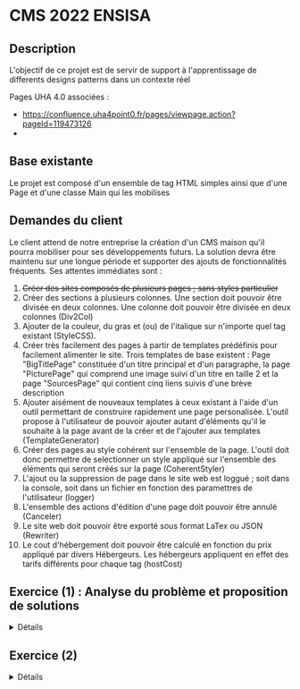 # CMS 2022 ENSISA

## Description 

L'objectif de ce projet est de servir de support à l'apprentissage de differents designs patterns dans un contexte réel

Pages UHA 4.0 associées : 
- https://confluence.uha4point0.fr/pages/viewpage.action?pageId=119473126
- 

## Base existante 

Le projet est composé d'un ensemble de tag HTML simples ainsi que d'une Page et d'une classe Main qui les mobilises

## Demandes du client 

Le client attend de notre entreprise la création d'un CMS maison qu'il pourra mobiliser pour ses développements futurs. La solution devra être maintenu sur une longue période et supporter des ajouts de fonctionnalités fréquents. Ses attentes immédiates sont :
<ol>
    <li><s>Créer des sites composés de plusieurs pages ; sans styles particulier</s></li>
	<li>Créer des sections à plusieurs colonnes. Une section doit pouvoir être divisée en deux colonnes. Une colonne doit pouvoir être divisée en deux colonnes (Div2Col)</li>
	<li>Ajouter de la couleur, du gras et (ou) de l'italique sur n'importe quel tag existant (StyleCSS).</li>
	<li>Créer très facilement des pages à partir de templates prédéfinis pour facilement alimenter le site. Trois templates de base existent : Page "BigTitlePage" constituée d'un titre principal et d'un paragraphe, la page "PicturePage" qui comprend une image suivi d'un titre en taille 2 et la page "SourcesPage" qui contient cinq liens suivis d'une brève description</li>
	<li>Ajouter aisément de nouveaux templates à ceux existant à l'aide d'un outil permettant de construire rapidement une page personalisée. L'outil propose à l'utilisateur de pouvoir ajouter autant d'éléments qu'il le souhaite à la page avant de la créer et de l'ajouter aux templates (TemplateGenerator)
	<li>Créer des pages au style cohérent sur l'ensemble de la page. L'outil doit donc permettre de selectionner un style appliqué sur l'ensemble des éléments qui seront créés sur la page (CoherentStyler)</li>
	<li>L'ajout ou la suppression de page dans le site web est loggué ; soit dans la console, soit dans un fichier en fonction des paramettres de l'utilisateur (logger)</li>
	<li>L'ensemble des actions d'édition d'une page doit pouvoir être annulé (Canceler)</li>
	<li>Le site web doit pouvoir être exporté sous format LaTex ou JSON (Rewriter)</li>
	<li>Le cout d'hébergement doit pouvoir être calculé en fonction du prix appliqué par divers Hébergeurs. Les hébergeurs appliquent en effet des tarifs différents pour chaque tag (hostCost)</li>
</ol>


## Exercice (1) : Analyse du problème et proposition de solutions
<details>
  <summary>Détails</summary>
  Assignez à chaque demande du client un (ou des ?) design pattern(s) et expliquez pourquoi vous avez choisi ce(s) pattern(s).
  
  Pour répondre à l'exercice : éditez le fichier ./Exercices/Exercice1.md puis déposez le dans l'activité associée sur e-formation
  
  Veuillez trouver la réponse à l'exercice 1 dans le fichier ./Exercices/Correction1.md
</details>


## Exercice (2)
<details>
  <summary>Détails</summary>
  Maintenant que les différents patterns sont spécifiés ; il est temps de débuter leur intégration dans le projet. 
  L'objectif de cet exercice est de créer l'UML pour les différentes requetes du client.  

  Pour répondre à l'exercice : Créez un fichier image nommé Exercice2 que vous déposerez dans l'activité associée sur e-formation.

  N'hésitez pas à déposer un fichier par pattern si vous n'êtes pas à l'aise avec les diagrammes UML.
  
  Si vous le souhaitez, vous pouvez utiliser le fichier ./Documentation/CMS_UML.puml comme base plantUML créer vos diagrammes sur https://plantuml-editor.kkeisuke.com.

</details>